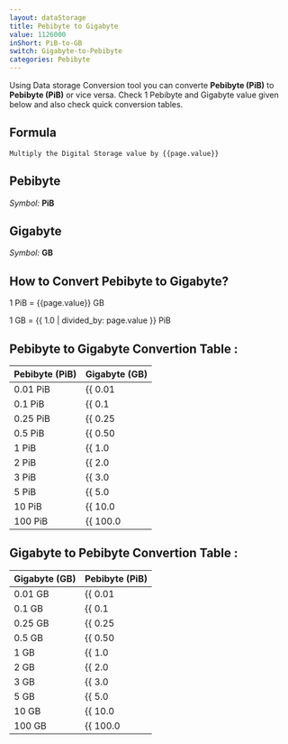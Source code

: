 ```yaml
---
layout: dataStorage
title: Pebibyte to Gigabyte
value: 1126000
inShort: PiB-to-GB
switch: Gigabyte-to-Pebibyte
categories: Pebibyte
---
```


Using Data storage Conversion tool you can converte **Pebibyte (PiB)** to **Pebibyte (PiB)** or vice versa. Check 1 Pebibyte and Gigabyte value given below and also check quick conversion tables.

## Formula
`Multiply the Digital Storage value by {{page.value}}`

## Pebibyte
*Symbol:* **PiB**

## Gigabyte
*Symbol:* **GB**

## How to Convert Pebibyte to Gigabyte?

1 PiB = {{page.value}} GB

1 GB = {{ 1.0 | divided_by: page.value }} PiB


## Pebibyte to Gigabyte Convertion Table :

| Pebibyte (PiB) | Gigabyte (GB) |
| ---- | ---- |
| 0.01 PiB | {{ 0.01 | times: page.value }} GB |
| 0.1 PiB | {{ 0.1 | times: page.value }} GB |
| 0.25 PiB | {{ 0.25 | times: page.value }} GB |
| 0.5 PiB | {{ 0.50 | times: page.value }} GB |
| 1 PiB | {{ 1.0 | times: page.value }} GB |
| 2 PiB | {{ 2.0 | times: page.value }} GB |
| 3 PiB | {{ 3.0 | times: page.value }} GB |
| 5 PiB | {{ 5.0 | times: page.value }} GB |
| 10 PiB | {{ 10.0 | times: page.value }} GB |
| 100 PiB | {{ 100.0 | times: page.value }} GB |

## Gigabyte to Pebibyte Convertion Table :

| Gigabyte (GB) | Pebibyte (PiB) |
| ---- | ---- |
| 0.01 GB | {{ 0.01 | divided_by: page.value }} PiB |
| 0.1 GB | {{ 0.1 | divided_by: page.value }} PiB |
| 0.25 GB | {{ 0.25 | divided_by: page.value }} PiB |
| 0.5 GB | {{ 0.50 | divided_by: page.value }} PiB |
| 1 GB | {{ 1.0 | divided_by: page.value }} PiB |
| 2 GB | {{ 2.0 | divided_by: page.value }} PiB |
| 3 GB | {{ 3.0 | divided_by: page.value }} PiB |
| 5 GB | {{ 5.0 | divided_by: page.value }} PiB |
| 10 GB | {{ 10.0 | divided_by: page.value }} PiB |
| 100 GB | {{ 100.0 | divided_by: page.value }} PiB |


<script>
document.getElementById('selectInput')[21].selected = true
document.getElementById('selectOutput')[12].selected = true
</script>
